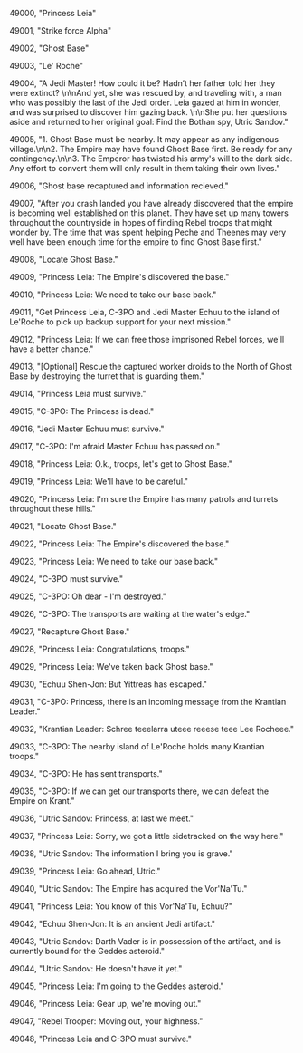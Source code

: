 ﻿49000, "Princess Leia"

49001, "Strike force Alpha"

49002, "Ghost Base"

49003, "Le' Roche"

49004, "A Jedi Master!  How could it be?  Hadn’t her father told her they were extinct? \n\nAnd yet, she was rescued by, and traveling with, a man who was possibly the last of the Jedi order. Leia gazed at him in wonder, and was surprised to discover him gazing back. \n\nShe put her questions aside and returned to her original goal: Find the Bothan spy, Utric Sandov."

49005, "1. Ghost Base must be nearby.  It may appear as any indigenous village.\n\n2. The Empire may have found Ghost Base first.  Be ready for any contingency.\n\n3. The Emperor has twisted his army's will to the dark side.  Any effort to convert them will only result in them taking their own lives."

49006, "Ghost base recaptured and information recieved."

49007, "After you crash landed you have already discovered that the empire is becoming well established on this planet.  They have set up many towers throughout the countryside in hopes of finding Rebel troops that might wonder by.  The time that was spent helping Peche and Theenes may very well have been enough time for the empire to find Ghost Base first."

49008, "Locate Ghost Base."

49009, "Princess Leia: The Empire's discovered the base."

49010, "Princess Leia: We need to take our base back."

49011, "Get Princess Leia, C-3PO and Jedi Master Echuu to the island of Le'Roche to pick up backup support for your next mission."

49012, "Princess Leia: If we can free those imprisoned Rebel forces, we'll have a better chance."

49013, "[Optional] Rescue the captured worker droids to the North of Ghost Base by destroying the turret that is guarding them."

49014, "Princess Leia must survive."

49015, "C-3PO: The Princess is dead."

49016, "Jedi Master Echuu must survive."

49017, "C-3PO: I'm afraid Master Echuu has passed on."

49018, "Princess Leia: O.k., troops, let's get to Ghost Base."

49019, "Princess Leia: We'll have to be careful."

49020, "Princess Leia: I'm sure the Empire has many patrols and turrets throughout these hills."

49021, "Locate Ghost Base."

49022, "Princess Leia: The Empire's discovered the base."

49023, "Princess Leia: We need to take our base back."

49024, "C-3PO must survive."

49025, "C-3PO: Oh dear - I'm destroyed."

49026, "C-3PO: The transports are waiting at the water's edge."

49027, "Recapture Ghost Base."

49028, "Princess Leia: Congratulations, troops."

49029, "Princess Leia: We've taken back Ghost base."

49030, "Echuu Shen-Jon: But Yittreas has escaped."

49031, "C-3PO: Princess, there is an incoming message from the Krantian Leader."

49032, "Krantian Leader: Schree teeelarra uteee reeese  teee Lee Rocheee."

49033, "C-3PO: The nearby island of Le'Roche holds many Krantian troops."

49034, "C-3PO: He has sent transports."

49035, "C-3PO: If we can get our transports there, we can defeat the Empire on Krant."

49036, "Utric Sandov: Princess, at last we meet."

49037, "Princess Leia: Sorry, we got a little sidetracked on the way here."

49038, "Utric Sandov: The information I bring you is grave."

49039, "Princess Leia: Go ahead, Utric."

49040, "Utric Sandov: The Empire has acquired the Vor'Na'Tu."

49041, "Princess Leia: You know of this Vor'Na'Tu, Echuu?"

49042, "Echuu Shen-Jon: It is an ancient Jedi artifact."

49043, "Utric Sandov: Darth Vader is in possession of the artifact, and is currently bound for the Geddes asteroid."

49044, "Utric Sandov: He doesn't have it yet."

49045, "Princess Leia: I'm going to the Geddes asteroid."

49046, "Princess Leia: Gear up, we're moving out."

49047, "Rebel Trooper: Moving out, your highness."

49048, "Princess Leia and C-3PO must survive."

